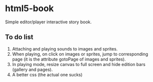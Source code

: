 # html5-book

Simple editor/player interactive story book.

## To do list

1. Attaching and playing sounds to images and sprites.
2. When playing, on click on images or sprites, jump to corresponding page (it is the attribute gotoPage of images and sprites).
3. In playing mode, resize canvas to full screen and hide edition bars (gallery and pages).
4. A better css (the actual one sucks)

